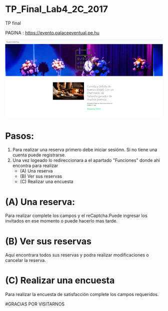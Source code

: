 # TP_Final_Lab4_2C_2017
TP final

PAGINA : https://evento.palaceeventual.pe.hu

![Alt Text](https://github.com/julianmartire1/TP_Final_Lab4_2C_2017/blob/master/principal.png)

# Pasos:
1) Para realizar una reserva primero debe iniciar sesiónn. Si no tiene una cuenta puede registrarse.
2) Una vez logeado lo redireccionara a el apartado "Funciones" donde ahí encontra para realizar 
   -    (A) Una reserva
   -    (B) Ver sus reservas
   -    (C) Realizar una encuesta


# (A) Una reserva:
Para realizar complete los campos y el reCaptcha.Puede ingresar los invitados en ese momento o puede hacerlo mas tarde.


# (B) Ver sus reservas
Aquí encontrara todos sus reservas y podra realizar modificaciones o cancelar la reserva.


# (C) Realizar una encuesta
Para realizar la encuesta de satisfacción complete los campos requeridos.


#GRACIAS POR VISITARNOS

